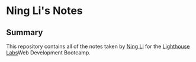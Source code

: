 # Ning Li's Notes

## Summary 

This repository contains all of the notes taken by [Ning Li](https://github.com/lining04111223) for the [Lighthouse Labs](https://www.lighthouselabs.ca/ )Web Development Bootcamp.
